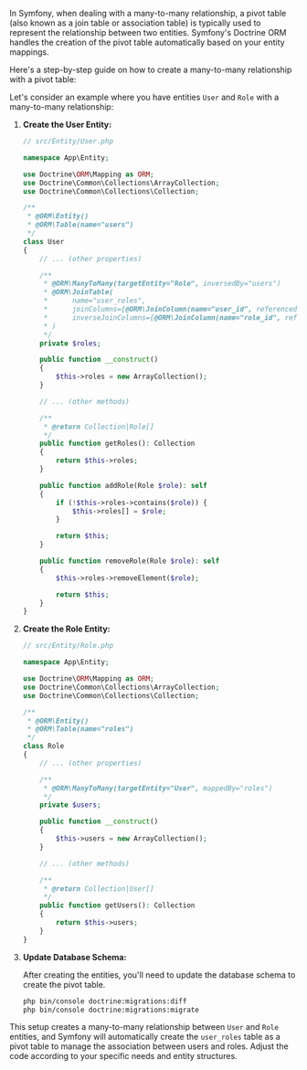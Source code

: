 In Symfony, when dealing with a many-to-many relationship, a pivot table (also known as a join table or association table) is typically used to represent the relationship between two entities. Symfony's Doctrine ORM handles the creation of the pivot table automatically based on your entity mappings.

Here's a step-by-step guide on how to create a many-to-many relationship with a pivot table:

Let's consider an example where you have entities `User` and `Role` with a many-to-many relationship:

1. **Create the User Entity:**

    ```php
    // src/Entity/User.php

    namespace App\Entity;

    use Doctrine\ORM\Mapping as ORM;
    use Doctrine\Common\Collections\ArrayCollection;
    use Doctrine\Common\Collections\Collection;

    /**
     * @ORM\Entity()
     * @ORM\Table(name="users")
     */
    class User
    {
        // ... (other properties)

        /**
         * @ORM\ManyToMany(targetEntity="Role", inversedBy="users")
         * @ORM\JoinTable(
         *      name="user_roles",
         *      joinColumns={@ORM\JoinColumn(name="user_id", referencedColumnName="id")},
         *      inverseJoinColumns={@ORM\JoinColumn(name="role_id", referencedColumnName="id")}
         * )
         */
        private $roles;

        public function __construct()
        {
            $this->roles = new ArrayCollection();
        }

        // ... (other methods)

        /**
         * @return Collection|Role[]
         */
        public function getRoles(): Collection
        {
            return $this->roles;
        }

        public function addRole(Role $role): self
        {
            if (!$this->roles->contains($role)) {
                $this->roles[] = $role;
            }

            return $this;
        }

        public function removeRole(Role $role): self
        {
            $this->roles->removeElement($role);

            return $this;
        }
    }
    ```

2. **Create the Role Entity:**

    ```php
    // src/Entity/Role.php

    namespace App\Entity;

    use Doctrine\ORM\Mapping as ORM;
    use Doctrine\Common\Collections\ArrayCollection;
    use Doctrine\Common\Collections\Collection;

    /**
     * @ORM\Entity()
     * @ORM\Table(name="roles")
     */
    class Role
    {
        // ... (other properties)

        /**
         * @ORM\ManyToMany(targetEntity="User", mappedBy="roles")
         */
        private $users;

        public function __construct()
        {
            $this->users = new ArrayCollection();
        }

        // ... (other methods)

        /**
         * @return Collection|User[]
         */
        public function getUsers(): Collection
        {
            return $this->users;
        }
    }
    ```

3. **Update Database Schema:**

    After creating the entities, you'll need to update the database schema to create the pivot table.

    ```bash
    php bin/console doctrine:migrations:diff
    php bin/console doctrine:migrations:migrate
    ```

This setup creates a many-to-many relationship between `User` and `Role` entities, and Symfony will automatically create the `user_roles` table as a pivot table to manage the association between users and roles. Adjust the code according to your specific needs and entity structures.
